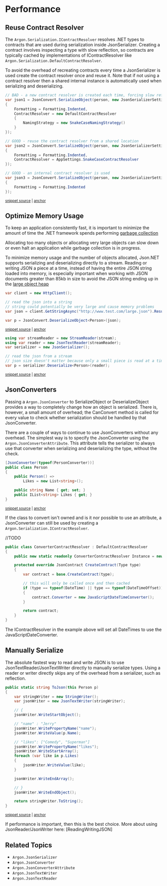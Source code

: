 # Performance

## Reuse Contract Resolver

The `Argon.Serialization.IContractResolver` resolves .NET types to contracts that are used during serialization inside JsonSerializer. Creating a contract involves inspecting a type with slow reflection, so contracts are typically cached by implementations of IContractResolver like `Argon.Serialization.DefaultContractResolver`.

To avoid the overhead of recreating contracts every time a JsonSerializer is used create the contract resolver once and reuse it. Note that if not using a contract resolver then a shared internal instance is automatically used when serializing and deserializing.

<!-- snippet: ReuseContractResolver -->
<a id='snippet-reusecontractresolver'></a>
```cs
// BAD - a new contract resolver is created each time, forcing slow reflection to be used
var json1 = JsonConvert.SerializeObject(person, new JsonSerializerSettings
{
    Formatting = Formatting.Indented,
    ContractResolver = new DefaultContractResolver
    {
        NamingStrategy = new SnakeCaseNamingStrategy()
    }
});

// GOOD - reuse the contract resolver from a shared location
var json2 = JsonConvert.SerializeObject(person, new JsonSerializerSettings
{
    Formatting = Formatting.Indented,
    ContractResolver = AppSettings.SnakeCaseContractResolver
});

// GOOD - an internal contract resolver is used
var json3 = JsonConvert.SerializeObject(person, new JsonSerializerSettings
{
    Formatting = Formatting.Indented
});
```
<sup><a href='/src/Tests/Documentation/PerformanceTests.cs#L55-L80' title='Snippet source file'>snippet source</a> | <a href='#snippet-reusecontractresolver' title='Start of snippet'>anchor</a></sup>
<!-- endSnippet -->


## Optimize Memory Usage

To keep an application consistently fast, it is important to minimize the amount of time the .NET framework spends performing [garbage collection](http://msdn.microsoft.com/en-us/library/ms973837.aspx)

Allocating too many objects or allocating very large objects can slow down or even halt an application while garbage collection is in progress.

To minimize memory usage and the number of objects allocated, Json.NET supports serializing and deserializing directly to a stream. Reading or writing JSON a piece at a time, instead of having the entire JSON string loaded into memory, is especially important when working with JSON documents greater than 85kb in size to avoid the JSON string ending up in the [large object heap](http://msdn.microsoft.com/en-us/magazine/cc534993.aspx)

<!-- snippet: DeserializeString -->
<a id='snippet-deserializestring'></a>
```cs
var client = new HttpClient();

// read the json into a string
// string could potentially be very large and cause memory problems
var json = client.GetStringAsync("http://www.test.com/large.json").Result;

var p = JsonConvert.DeserializeObject<Person>(json);
```
<sup><a href='/src/Tests/Documentation/PerformanceTests.cs#L106-L116' title='Snippet source file'>snippet source</a> | <a href='#snippet-deserializestring' title='Start of snippet'>anchor</a></sup>
<!-- endSnippet -->

<!-- snippet: DeserializeStream -->
<a id='snippet-deserializestream'></a>
```cs
using var streamReader = new StreamReader(stream);
using var reader = new JsonTextReader(streamReader);
var serializer = new JsonSerializer();

// read the json from a stream
// json size doesn't matter because only a small piece is read at a time from the stream
var p = serializer.Deserialize<Person>(reader);
```
<sup><a href='/src/Tests/Documentation/PerformanceTests.cs#L121-L131' title='Snippet source file'>snippet source</a> | <a href='#snippet-deserializestream' title='Start of snippet'>anchor</a></sup>
<!-- endSnippet -->


## JsonConverters

Passing a `Argon.JsonConverter` to SerializeObject or DeserializeObject provides a way to completely change how an object is serialized. There is, however, a small amount of overhead; the CanConvert method is called for every value to check whether serialization should be handled by that JsonConverter.

There are a couple of ways to continue to use JsonConverters without any overhead. The simplest way is to specify the JsonConverter using the `Argon.JsonConverterAttribute`. This attribute tells the serializer to always use that converter when serializing and deserializing the type, without the check.

<!-- snippet: JsonConverterAttribute -->
<a id='snippet-jsonconverterattribute'></a>
```cs
[JsonConverter(typeof(PersonConverter))]
public class Person
{
    public Person() =>
        Likes = new List<string>();

    public string Name { get; set; }
    public IList<string> Likes { get; }
}
```
<sup><a href='/src/Tests/Documentation/PerformanceTests.cs#L7-L19' title='Snippet source file'>snippet source</a> | <a href='#snippet-jsonconverterattribute' title='Start of snippet'>anchor</a></sup>
<!-- endSnippet -->

If the class to convert isn't owned and is it nor possible to use an attribute, a JsonConverter can still be used by creating a `Argon.Serialization.IContractResolver`.

//TODO
```cs
public class ConverterContractResolver : DefaultContractResolver
{
    public new static readonly ConverterContractResolver Instance = new();

    protected override JsonContract CreateContract(Type type)
    {
        var contract = base.CreateContract(type);

        // this will only be called once and then cached
        if (type == typeof(DateTime) || type == typeof(DateTimeOffset))
        {
            contract.Converter = new JavaScriptDateTimeConverter();
        }

        return contract;
    }
}
```

The IContractResolver in the example above will set all DateTimes to use the JavaScriptDateConverter.


## Manually Serialize

The absolute fastest way to read and write JSON is to use JsonTextReader/JsonTextWriter directly to manually serialize types. Using a reader or writer directly skips any of the overhead from a serializer, such as reflection.

<!-- snippet: ReaderWriter -->
<a id='snippet-readerwriter'></a>
```cs
public static string ToJson(this Person p)
{
    var stringWriter = new StringWriter();
    var jsonWriter = new JsonTextWriter(stringWriter);

    // {
    jsonWriter.WriteStartObject();

    // "name" : "Jerry"
    jsonWriter.WritePropertyName("name");
    jsonWriter.WriteValue(p.Name);

    // "likes": ["Comedy", "Superman"]
    jsonWriter.WritePropertyName("likes");
    jsonWriter.WriteStartArray();
    foreach (var like in p.Likes)
    {
        jsonWriter.WriteValue(like);
    }

    jsonWriter.WriteEndArray();

    // }
    jsonWriter.WriteEndObject();

    return stringWriter.ToString();
}
```
<sup><a href='/src/Tests/Documentation/PerformanceTests.cs#L137-L167' title='Snippet source file'>snippet source</a> | <a href='#snippet-readerwriter' title='Start of snippet'>anchor</a></sup>
<!-- endSnippet -->

If performance is important, then this is the best choice. More about using JsonReader/JsonWriter here: [ReadingWritingJSON]


## Related Topics

 * `Argon.JsonSerializer`
 * `Argon.JsonConverter`
 * `Argon.JsonConverterAttribute`
 * `Argon.JsonTextWriter`
 * `Argon.JsonTextReader`
